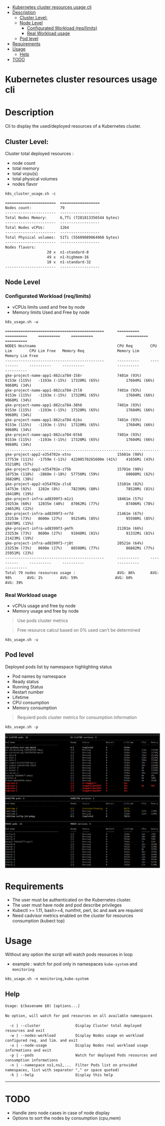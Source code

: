 <!-- TOC depthFrom:1 depthTo:6 withLinks:1 updateOnSave:1 orderedList:0 -->

- [Kubernetes cluster resources usage cli](#kubernetes-cluster-resources-usage-cli)
- [Description](#description)
	- [Cluster Level:](#cluster-level)
	- [Node Level](#node-level)
		- [Configurated Workload (req/limits)](#configurated-workload-reqlimits)
		- [Real Workload usage](#real-workload-usage)
	- [Pod level](#pod-level)
- [Requirements](#requirements)
- [Usage](#usage)
	- [Help](#help)
- [TODO](#todo)

<!-- /TOC -->
# Kubernetes cluster resources usage cli

# Description

Cli to display the used/deployed resources of a Kubernetes cluster.

## Cluster Level:

Cluster total deployed resources :
* node count
* total memory
* total vcpu(s)
* total physical volumes
* nodes flavor

```
k8s_cluster_usage.sh -c
```
```
=======================  ==================
Nodes count:             79              
-----------------------  ------------------
Total Nodes Memory:      6,7Ti (7281813356544 bytes)
-----------------------  ------------------
Total Nodes vCPUs:       1264              
-----------------------  ------------------
Total Physical volumes:  51Ti (55609089064960 bytes)
-----------------------  ------------------
Nodes flavors:                          
                   20 x  n1-standard-8
                   49 x  n1-highmem-16
                   10 x  n1-standard-32  
-----------------------  ------------------
```

## Node Level

### Configurated Workload (req/limits)

* vCPUs limits used and free by node
* Memory limits Used and Free by node

```
k8s_usage.sh -w
```
```
=============================================      ==========     ==========     ==========     ==========               ==========               ==========
NODES Hostname                                     CPU Req        CPU Lim        CPU Lim Free   Memory Req               Memory Lim               Memory Lim Free
---------------------------------------------      ----------     ----------     ----------     ----------               ----------               ----------
gke-project-name-app1-862ca784-158r                7401m (93%)    9153m (115%)   -1193m (-15%)  17320Mi (65%)            17604Mi (66%)            9068Mi (34%)
gke-project-name-app1-862ca784-2tl0                7401m (93%)    9153m (115%)   -1193m (-15%)  17320Mi (65%)            17604Mi (66%)            9068Mi (34%)
gke-project-name-app1-862ca784-38h6                7401m (93%)    9153m (115%)   -1193m (-15%)  17320Mi (65%)            17604Mi (66%)            9068Mi (34%)
gke-project-name-app1-862ca784-6jbs                7401m (93%)    9153m (115%)   -1193m (-15%)  17320Mi (65%)            17604Mi (66%)            9068Mi (34%)
gke-project-name-app1-862ca784-6tb8                7401m (93%)    9153m (115%)   -1193m (-15%)  17320Mi (65%)            17604Mi (66%)            9068Mi (34%)
.............................................................................................................
gke-project-app2-e354702e-xtnv                     15601m (98%)   17753m (111%)  -1759m (-11%)  42200570265600m (41%)    41656Mi (43%)            55218Mi (57%)
gke-project-app2-e354702e-z75b                     15701m (98%)   18753m (118%)  -2860m (-18%)  57756Mi (59%)            60088Mi (62%)            36828Mi (38%)
gke-project-app2-e354702e-zls8                     13101m (82%)   14753m (92%)   1282m (8%)     78236Mi (80%)            78520Mi (81%)            18418Mi (19%)
gke-project-infra-ad8399f3-m1z1                    18461m (57%)   19253m (60%)   12835m (40%)   87062Mi (77%)            87406Mi (78%)            24652Mi (22%)
gke-project-infra-ad8399f3-nr7d                    21461m (67%)   23253m (73%)   8600m (27%)    95254Mi (85%)            95598Mi (85%)            16870Mi (15%)
gke-project-infra-ad8399f3-pmfh                    21201m (66%)   23253m (73%)   8600m (27%)    91048Mi (81%)            91332Mi (81%)            21423Mi (19%)
gke-project-infra-ad8399f3-rj8t                    20521m (64%)   23253m (73%)   8600m (27%)    86598Mi (77%)            86882Mi (77%)            25951Mi (23%)
---------------------------------------------      ----------     ----------     ----------     ----------               ----------               ----------
Total 79 nodes resources usage :                   AVG: 86%       AVG: 98%       AVG: 1%        AVG: 59%                 AVG: 60%                 AVG: 39%
```

### Real Workload usage

* vCPUs usage and free by node
* Memory usage and free by node

> Use pods cluster metrics

> Free resource calcul based on 0% used can't be determined

```
k8s_usage.sh -u
```


## Pod level
Deployed pods list by namespace highlighting status
* Pod names by namespace
* Ready status
* Running Status
* Restart number
* Lifetime
* CPU consumption
* Memory consumption

> Requierd pods cluster metrics for consumption information

```
k8s_usage.sh -p
```
![Pods display](img/monitor-workload-pods.png)

# Requirements

* The user must be authenticated on the Kubernetes cluster.
* The user must have node and pod describe privileges
* Kubectl >= 1.11, bash>=4, numfmt, perl, bc and awk are requierd
* Need cadvisor metrics enabled on the cluster for resources consumption (kubect top)


# Usage

Without any option the script will watch pods resources in loop

* example : watch for pod only in namespaces `kube-system` and `monitoring`
```
k8s_usage.sh -n monitoring,kube-system
```
## Help

```
Usage: $(basename $0) [options...]

No option, will watch for pod resources on all available namespaces

  -c | --cluster                Display Cluster total deployed resources and exit
  -w | --nodes-workload         Display Nodes usage on workload configured req. and lim. and exit
  -u | --node-usage             Display Nodes real workload usage informations and exit
  -p | --pods                   Watch for deployed Pods resources and consumption informations
  -n | --namespace ns1,ns2,...  Filter Pods list on provided namespaces, list with separator "," or space quoted)
  -h | --help                   Display this help
```

---

# TODO

* Handle zero node cases in case of node display
* Options to sort the nodes by consumption (cpu,mem)
